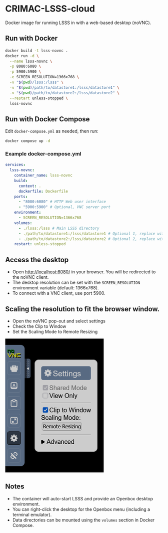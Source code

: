 # CRIMAC-LSSS-cloud

Docker image for running LSSS in with a web-based desktop (noVNC).

## Run with Docker

```sh
docker build -t lsss-novnc .
docker run -d \
  --name lsss-novnc \
  -p 8080:6080 \
  -p 5900:5900 \
  -e SCREEN_RESOLUTION=1366x768 \
  -v "$(pwd)/lsss:/lsss" \
  -v "$(pwd)/path/to/datastore1:/lsss/datastore1" \
  -v "$(pwd)/path/to/datastore2:/lsss/datastore2" \
  --restart unless-stopped \
  lsss-novnc
```

## Run with Docker Compose
Edit `docker-compose.yml` as needed, then run:

```sh
docker compose up -d
```

### Example docker-compose.yml
```yaml
services:
  lsss-novnc:
    container_name: lsss-novnc
    build:
      context: .
      dockerfile: Dockerfile
    ports:
      - "8080:6080" # HTTP Web user interface
      - "5900:5900" # Optional, VNC server port
    environment:
      - SCREEN_RESOLUTION=1366x768
    volumes:
      - ./lsss:/lsss # Main LSSS directory
      - ./path/to/datastore1:/lsss/datastore1 # Optional 1, replace with actual path
      - ./path/to/datastore2:/lsss/datastore2 # Optional 2, replace with actual path
    restart: unless-stopped
```

## Access the desktop
- Open [http://localhost:8080/](http://localhost:8080/) in your browser. You will be redirected to the noVNC client.
- The desktop resolution can be set with the `SCREEN_RESOLUTION` environment variable (default: 1366x768).
- To connect with a VNC client, use port 5900.

## Scaling the resolution to fit the browser window.

- Open the noVNC pop-out and select settings
- Check the Clip to Window
- Set the Scaling Mode to Remote Resizing

![Screenshot](novnc-screenshot.png)

## Notes
- The container will auto-start LSSS and provide an Openbox desktop environment.
- You can right-click the desktop for the Openbox menu (including a terminal emulator).
- Data directories can be mounted using the `volumes` section in Docker Compose.